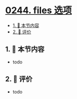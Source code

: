 # [0244. files 选项](https://github.com/tnotesjs/TNotes.typescript/tree/main/notes/0244.%20files%20%E9%80%89%E9%A1%B9)

<!-- region:toc -->

- [1. 🎯 本节内容](#1--本节内容)
- [2. 🫧 评价](#2--评价)

<!-- endregion:toc -->

## 1. 🎯 本节内容

- todo

## 2. 🫧 评价

- todo
